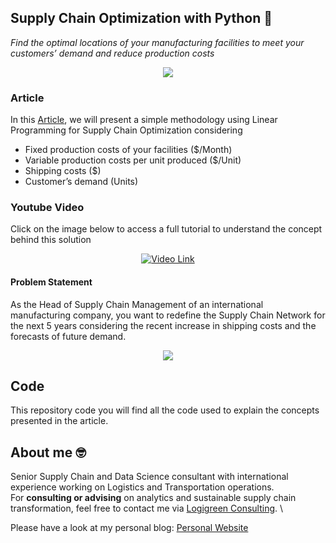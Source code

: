 ## Supply Chain Optimization with Python 👷
*Find the optimal locations of your manufacturing facilities to meet your customers’ demand and reduce production costs*


<p align="center">
  <img align="center" src="https://miro.medium.com/max/1280/1*haKSsgOaPd_oON5IlyAkIg.png">
</p>

### Article
In this [Article](https://towardsdatascience.com/supply-chain-optimization-with-python-23ae9b28fd0b), we will present a simple methodology using Linear Programming for Supply Chain Optimization considering
- Fixed production costs of your facilities ($/Month)
- Variable production costs per unit produced ($/Unit)
- Shipping costs ($)
- Customer’s demand (Units)

### Youtube Video
Click on the image below to access a full tutorial to understand the concept behind this solution
<div align="center">
  <a href="https://www.youtube.com/watch?v=gF9ds3CH3N4"><img src="https://i.ytimg.com/an_webp/gF9ds3CH3N4/mqdefault_6s.webp?du=3000&sqp=CJCznp8G&rs=AOn4CLAeCt7MhEf1GfKwsMM2op2vjDwdlQ" alt="Video Link"></a>
</div>


#### Problem Statement
As the Head of Supply Chain Management of an international manufacturing company, you want to redefine the Supply Chain 
Network for the next 5 years considering the recent increase in shipping costs and the forecasts of future demand.
<p align="center">
  <img align="center" src="https://miro.medium.com/max/700/1*rtP7otnvgY2nT-ONqtAM6A.png">
</p>


## Code
This repository code you will find all the code used to explain the concepts presented in the article.

## About me 🤓
Senior Supply Chain and Data Science consultant with international experience working on Logistics and Transportation operations. \
For **consulting or advising** on analytics and sustainable supply chain transformation, feel free to contact me via [Logigreen Consulting](https://wwww.logi-green.com/). \

Please have a look at my personal blog: [Personal Website](https://samirsaci.com)

